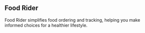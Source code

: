## Food Rider
Food Rider simplifies food ordering and tracking, helping you make informed choices for a healthier lifestyle.
